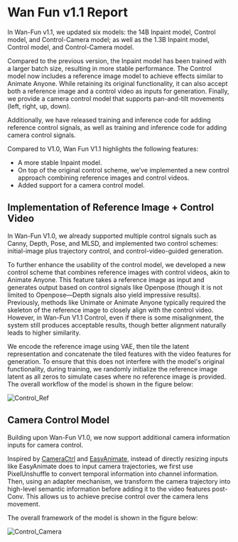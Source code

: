 # Wan Fun v1.1 Report

In Wan-Fun v1.1, we updated six models: the 14B Inpaint model, Control model, and Control-Camera model; as well as the 1.3B Inpaint model, Control model, and Control-Camera model.

Compared to the previous version, the Inpaint model has been trained with a larger batch size, resulting in more stable performance. The Control model now includes a reference image model to achieve effects similar to Animate Anyone. While retaining its original functionality, it can also accept both a reference image and a control video as inputs for generation. Finally, we provide a camera control model that supports pan-and-tilt movements (left, right, up, down).

Additionally, we have released training and inference code for adding reference control signals, as well as training and inference code for adding camera control signals.

Compared to V1.0, Wan Fun V1.1 highlights the following features:

- A more stable Inpaint model.
- On top of the original control scheme, we’ve implemented a new control approach combining reference images and control videos.
- Added support for a camera control model.

## Implementation of Reference Image + Control Video
In Wan-Fun V1.0, we already supported multiple control signals such as Canny, Depth, Pose, and MLSD, and implemented two control schemes: initial-image plus trajectory control, and control-video-guided generation.

To further enhance the usability of the control model, we developed a new control scheme that combines reference images with control videos, akin to Animate Anyone. This feature takes a reference image as input and generates output based on control signals like Openpose (though it is not limited to Openpose—Depth signals also yield impressive results). Previously, methods like Unimate or Animate Anyone typically required the skeleton of the reference image to closely align with the control video. However, in Wan-Fun V1.1 Control, even if there is some misalignment, the system still produces acceptable results, though better alignment naturally leads to higher similarity.

We encode the reference image using VAE, then tile the latent representation and concatenate the tiled features with the video features for generation. To ensure that this does not interfere with the model's original functionality, during training, we randomly initialize the reference image latent as all zeros to simulate cases where no reference image is provided. The overall workflow of the model is shown in the figure below:

![Control_Ref](https://github.com/user-attachments/assets/8987a3b5-e691-4c49-a83c-10cad0fe13f3)

## Camera Control Model
Building upon Wan-Fun V1.0, we now support additional camera information inputs for camera control.

Inspired by [CameraCtrl](https://github.com/hehao13/CameraCtrl) and [EasyAnimate](https://github.com/aigc-apps/EasyAnimate), instead of directly resizing inputs like EasyAnimate does to input camera trajectories, we first use PixelUnshuffle to convert temporal information into channel information. Then, using an adapter mechanism, we transform the camera trajectory into high-level semantic information before adding it to the video features post-Conv. This allows us to achieve precise control over the camera lens movement.

The overall framework of the model is shown in the figure below:

![Control_Camera](https://github.com/user-attachments/assets/0fdb129f-7c74-48e6-9fbd-9fef23ef446e)